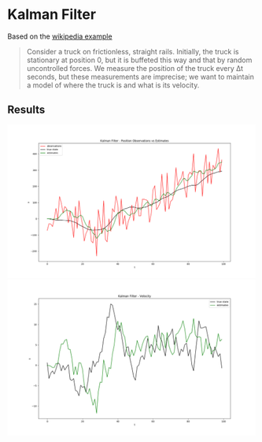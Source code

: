# Kalman Filter

Based on the [wikipedia example](https://en.wikipedia.org/wiki/Kalman_filter#Example_application,_technical)

> Consider a truck on frictionless, straight rails. Initially, the truck is stationary at position 0, but it is buffeted this way and that by random uncontrolled forces. We measure the position of the truck every Δt seconds, but these measurements are imprecise; we want to maintain a model of where the truck is and what is its velocity.

## Results

![Kalman Filter Position Results](https://raw.githubusercontent.com/belljustin/KalmanFilter/resources/position_plot.png)
![Kalman Filter Velocity Results](https://raw.githubusercontent.com/belljustin/KalmanFilter/resources/velocity_plot.png)
